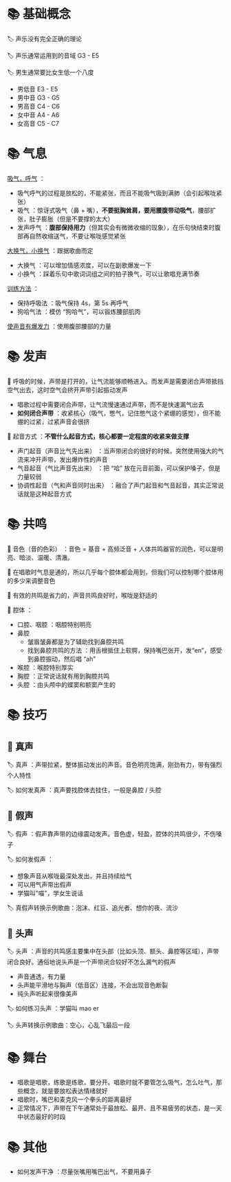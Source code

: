 # 📚 基础概念
🏷️ 声乐没有完全正确的理论

🏷️ 声乐通常运用到的音域 G3 - E5

🏷️ 男生通常要比女生低一个八度
- 男低音 E3 - E5
- 男中音 G3 - G5
- 男高音 C4 - C6
- 女中音 A4 - A6
- 女高音 C5 - C7


# 📚 气息
<u>吸气，呼气</u> ：
- 吸气呼气的过程是放松的，不能紧张，而且不能吸气吸到满肺（会引起喉咙紧张）
- 吸气 ：惊讶式吸气（鼻 + 嘴），**不要挺胸耸肩，要用腰腹带动吸气**，腰部扩张，肚子膨胀（但是不要撑的太大）
- 发声呼气 ：**腹部保持用力**（但其实会有微微收缩的现象），在乐句快结束时腹部再自然收缩送气，不要让喉咙感觉紧张

<u>大换气，小换气</u> ：跟据歌曲而定
- 大换气 ：可以增加情感浓度，可以在副歌爆发一下
- 小换气 ：踩着乐句中歌词词组之间的拍子换气，可以让歌唱充满节奏

<u>训练方法</u> ：
- 保持呼吸法 ：吸气保持 4s，第 5s 再呼气
- 狗哈气法 ：模仿 “狗哈气”，可以锻炼腰部肌肉

<u>使声音有爆发力</u> ：使用腹部腰部的力量

# 📚 发声
🧩 呼吸的时候，声带是打开的，让气流能够顺畅进入。而发声是需要闭合声带抵挡空气出去，这时空气会挤开声带引起振动发声
- 唱歌过程中需要闭合声带，让气流慢速通过声带，而不是快速漏气出去
- **如何闭合声带** ：收紧核心（吸气，憋气，记住憋气这个紧绷的感觉），但不能绷的过紧，过紧声音会很挤

🧩 起音方式 ：**不管什么起音方式，核心都要一定程度的收紧来做支撑**
- 声门起音（声音比气先出来） ：当声带闭合的很好的时候，突然使用强大的气流来冲开声带，发出爆炸性的声音
- 气音起音（气比声音先出来） ：把 “哈” 放在元音前面，可以保护嗓子，但是力量较弱
- 协调性起音（气和声音同时出来） ：融合了声门起音和气音起音，其实正常说话就是这种起音方式

# 📚 共鸣
🧩 音色（音的色彩） ：音色 = 基音 + 高频泛音 + 人体共鸣器官的润色，可以是明亮、暗淡、温暖、清澈。

🧩 在唱歌时气息是通的，所以几乎每个腔体都会用到，但我们可以控制哪个腔体用的多少来调整音色

🧩 有效的共鸣是省力的，声音共鸣良好时，喉咙是舒适的

🧩 腔体 ：
- 口腔、咽腔 ：咽腔特别明亮
- 鼻腔
	- 皱眉皱鼻都是为了辅助找到鼻腔共鸣
	- 找到鼻腔共鸣的方法 ：用舌根抵住上软腭，保持嘴巴张开，发“en”，感受到鼻腔振动，然后唱 “ah”
- 喉腔 ：喉腔特别厚实
- 胸腔 ：正常说话就有用到胸腔共鸣
- 头腔 ：由头颅中的蝶窦和额窦产生的

# 📚 技巧
## 📖 真声
🏷️ 真声 ：声带拉紧，整体振动发出的声音。音色明亮饱满，刚劲有力，带有强烈个人特性

🏷️ 如何发真声 ：真声要找腔体去挂住，一般是鼻腔 / 头腔

## 📖 假声
🏷️ 假声 ：假声靠声带的边缘震动发声。音色虚，轻盈，腔体的共鸣很少，不伤嗓子

🏷️ 如何发假声 ：
- 想象声音从喉咙最深处发出，并且持续给气
- 可以用气声带出假声
- 学猫叫"喵"，学女生说话

🏷️ 真假声转换示例歌曲：泡沫、红豆、追光者、想你的夜、流沙 


## 📖 头声
🏷️ 头声 ：声音的共鸣感主要集中在头部（比如头顶、额头、鼻腔等区域），声带闭合良好。通俗地说头声是一个声带闭合较好不怎么漏气的假声
- 声音通透，有力量
- 头声能平滑地与胸声（低音区）连接，不会出现音色断裂
- 纯头声听起来很像美声

🏷️ 如何练习头声 ：学猫叫 mao er

🏷️ 头声转换示例歌曲：空心，心乱飞最后一段

# 📚 舞台
- 唱歌是唱歌，练歌是练歌，要分开。唱歌时就不要管怎么吸气，怎么吐气，那些概念，就是要放松表达情绪就好
- 唱歌时，嘴巴和麦克风一个拳头的距离最好
- 正常情况下，声带在下午通常处于最放松、最开、且不易疲劳的状态，是一天中状态最好的时段

# 📚 其他
- 如何发声干净 ：尽量张嘴用嘴巴出气，不要用鼻子





